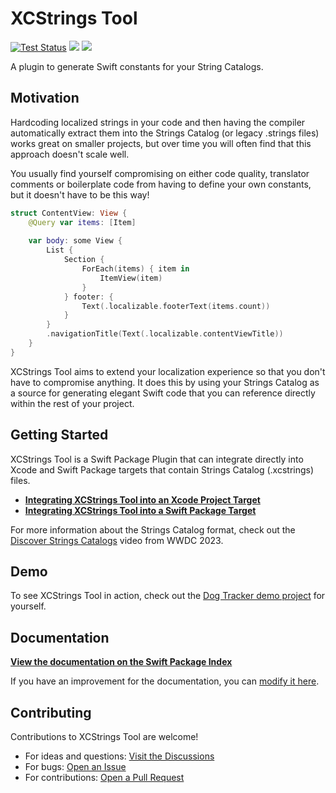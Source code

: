 # XCStrings Tool

[![Test Status](https://github.com/liamnichols/xcstrings-tool/workflows/Tests/badge.svg)](https://github.com/liamnichols/xcstrings-tool/actions/workflows/tests.yml)
[![](https://img.shields.io/endpoint?url=https%3A%2F%2Fswiftpackageindex.com%2Fapi%2Fpackages%2Fliamnichols%2Fxcstrings-tool%2Fbadge%3Ftype%3Dswift-versions)](https://swiftpackageindex.com/liamnichols/xcstrings-tool)
[![](https://img.shields.io/endpoint?url=https%3A%2F%2Fswiftpackageindex.com%2Fapi%2Fpackages%2Fliamnichols%2Fxcstrings-tool%2Fbadge%3Ftype%3Dplatforms)](https://swiftpackageindex.com/liamnichols/xcstrings-tool)

A plugin to generate Swift constants for your String Catalogs.

## Motivation

Hardcoding localized strings in your code and then having the compiler automatically extract them into the Strings Catalog (or legacy .strings files) works great on smaller projects, but over time you will often find that this approach doesn't scale well.

You usually find yourself compromising on either code quality, translator comments or boilerplate code from having to define your own constants, but it doesn't have to be this way!  

```swift
struct ContentView: View {
    @Query var items: [Item]
    
    var body: some View {
        List {
            Section {
                ForEach(items) { item in
                    ItemView(item) 
                }
            } footer: {
                Text(.localizable.footerText(items.count))
            }
        }
        .navigationTitle(Text(.localizable.contentViewTitle))
    }
}
```

XCStrings Tool aims to extend your localization experience so that you don't have to compromise anything. It does this by using your Strings Catalog as a source for generating elegant Swift code that you can reference directly within the rest of your project.

## Getting Started

XCStrings Tool is a Swift Package Plugin that can integrate directly into Xcode and Swift Package targets that contain Strings Catalog (.xcstrings) files.

- [**Integrating XCStrings Tool into an Xcode Project Target**](https://swiftpackageindex.com/liamnichols/xcstrings-tool/documentation/documentation/integrating-xcstrings-tool-into-an-xcode-project-target)
- [**Integrating XCStrings Tool into a Swift Package Target**](https://swiftpackageindex.com/liamnichols/xcstrings-tool/documentation/documentation/integrating-xcstrings-tool-into-a-swift-package-target)

For more information about the Strings Catalog format, check out the [Discover Strings Catalogs](https://developer.apple.com/videos/play/wwdc2023/10155/) video from WWDC 2023.

## Demo

To see XCStrings Tool in action, check out the [Dog Tracker demo project](https://github.com/liamnichols/xcstrings-tool-demo) for yourself.

## Documentation

[**View the documentation on the Swift Package Index**](https://swiftpackageindex.com/liamnichols/xcstrings-tool/documentation/documentation)

If you have an improvement for the documentation, you can [modify it here](./Sources/Documentation/XCStringsToolPlugin.docc).

## Contributing

Contributions to XCStrings Tool are welcome!

- For ideas and questions: [Visit the Discussions](https://github.com/liamnichols/xcstrings-tool/discussions)
- For bugs: [Open an Issue](https://github.com/liamnichols/xcstrings-tool/issues/choose)
- For contributions: [Open a Pull Request](https://github.com/liamnichols/xcstrings-tool/compare) 
